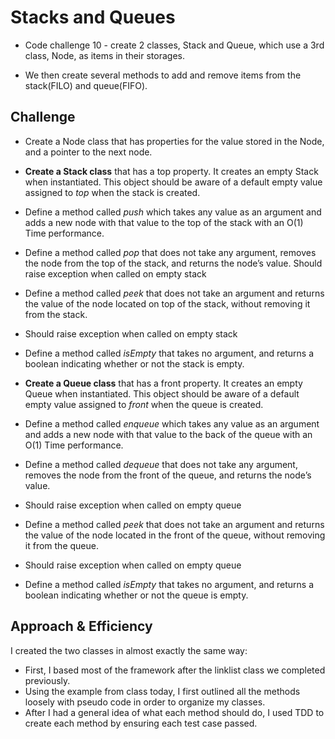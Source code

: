 # Stacks and Queues
- Code challenge 10 - create 2 classes, Stack and Queue, which use a 3rd class, Node, as items in their storages. 

- We then create several methods to add and remove items from the stack(FILO) and queue(FIFO).

## Challenge
- Create a Node class that has properties for the value stored in the Node, and a pointer to the next node.
- **Create a Stack class** that has a top property. It creates an empty Stack when instantiated.
This object should be aware of a default empty value assigned to *top* when the stack is created.
- Define a method called *push* which takes any value as an argument and adds a new node with that value to the top of the stack with an O(1) Time performance.
- Define a method called *pop* that does not take any argument, removes the node from the top of the stack, and returns the node’s value.
Should raise exception when called on empty stack
- Define a method called *peek* that does not take an argument and returns the value of the node located on top of the stack, without removing it from the stack.
- Should raise exception when called on empty stack
- Define a method called *isEmpty* that takes no argument, and returns a boolean indicating whether or not the stack is empty.

- **Create a Queue class** that has a front property. It creates an empty Queue when instantiated.
This object should be aware of a default empty value assigned to *front* when the queue is created.
- Define a method called *enqueue* which takes any value as an argument and adds a new node with that value to the back of the queue with an O(1) Time performance.
- Define a method called *dequeue* that does not take any argument, removes the node from the front of the queue, and returns the node’s value.
- Should raise exception when called on empty queue
- Define a method called *peek* that does not take an argument and returns the value of the node located in the front of the queue, without removing it from the queue.
- Should raise exception when called on empty queue
- Define a method called *isEmpty* that takes no argument, and returns a boolean indicating whether or not the queue is empty.

## Approach & Efficiency
I created the two classes in almost exactly the same way:

- First, I based most of the framework after the linklist class we completed previously.
- Using the example from class today, I first outlined all the methods loosely with pseudo code in order to organize my classes.
- After I had a general idea of what each method should do, I used TDD to create each method by ensuring each test case passed. 

